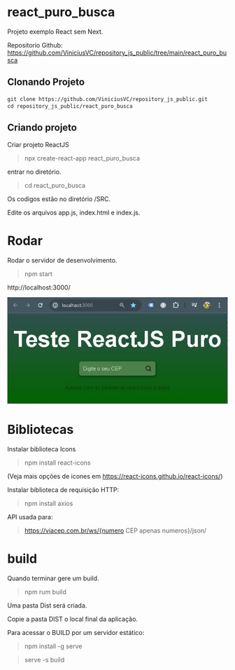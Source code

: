 
# react_puro_busca

Projeto exemplo React sem Next.

Repositorio Github: https://github.com/ViniciusVC/repository_js_public/tree/main/react_puro_busca

## Clonando Projeto

```
git clone https://github.com/ViniciusVC/repository_js_public.git
cd repository_js_public/react_puro_busca
```

## Criando projeto

Criar projeto ReactJS
> npx create-react-app react_puro_busca

entrar no diretório.

> cd react_puro_busca

Os codigos estão no diretório /SRC.

Edite os arquivos app.js, index.html e index.js.


# Rodar

Rodar o servidor de desenvolvimento.
>  npm start

http://localhost:3000/

![PrtScrBuscaCPF](public/PrtScrBuscaCPF.jpg "PrtScrBuscaCPF")

# Bibliotecas

Instalar biblioteca Icons
> npm install react-icons

(Veja mais opções de icones em https://react-icons.github.io/react-icons/)

Instalar biblioteca de requisição HTTP:
> npm install axios

API usada para:
> https://viacep.com.br/ws/{numero CEP apenas numeros}/json/


# build

Quando terminar gere um build.
> npm rum build

Uma pasta Dist será criada.

Copie a pasta DIST o local final da aplicação.

Para acessar o BUILD por um servidor estático:

>  npm install -g serve

>  serve -s build
